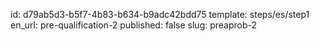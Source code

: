 id: d79ab5d3-b5f7-4b83-b634-b9adc42bdd75
template: steps/es/step1
en_url: pre-qualification-2
published: false
slug: preaprob-2
